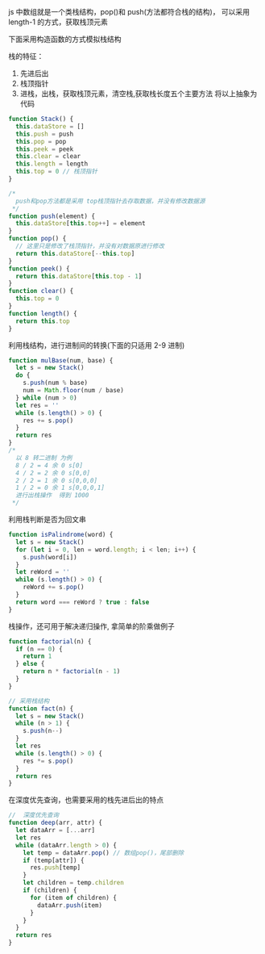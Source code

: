js 中数组就是一个类栈结构，pop()和 push(方法都符合栈的结构)，
可以采用 length-1 的方式，获取栈顶元素

下面采用构造函数的方式模拟栈结构

栈的特征：

1. 先进后出
2. 栈顶指针
3. 进栈，出栈，获取栈顶元素，清空栈,获取栈长度五个主要方法
   将以上抽象为代码

```javascript
function Stack() {
  this.dataStore = []
  this.push = push
  this.pop = pop
  this.peek = peek
  this.clear = clear
  this.length = length
  this.top = 0 // 栈顶指针
}

/* 
  push和pop方法都是采用 top栈顶指针去存取数据，并没有修改数据源
 */
function push(element) {
  this.dataStore[this.top++] = element
}
function pop() {
  // 这里只是修改了栈顶指针，并没有对数据原进行修改
  return this.dataStore[--this.top]
}
function peek() {
  return this.dataStore[this.top - 1]
}
function clear() {
  this.top = 0
}
function length() {
  return this.top
}
```

利用栈结构，进行进制间的转换(下面的只适用 2-9 进制)

```javascript
function mulBase(num, base) {
  let s = new Stack()
  do {
    s.push(num % base)
    num = Math.floor(num / base)
  } while (num > 0)
  let res = ''
  while (s.length() > 0) {
    res += s.pop()
  }
  return res
}
/* 
  以 8 转二进制 为例
  8 / 2 = 4 余 0 s[0]
  4 / 2 = 2 余 0 s[0,0]
  2 / 2 = 1 余 0 s[0,0,0]
  1 / 2 = 0 余 1 s[0,0,0,1]
  进行出栈操作  得到 1000
 */
```

利用栈判断是否为回文串

```javascript
function isPalindrome(word) {
  let s = new Stack()
  for (let i = 0, len = word.length; i < len; i++) {
    s.push(word[i])
  }
  let reWord = ''
  while (s.length() > 0) {
    reWord += s.pop()
  }
  return word === reWord ? true : false
}
```

栈操作，还可用于解决递归操作, 拿简单的阶乘做例子

```javascript
function factorial(n) {
  if (n == 0) {
    return 1
  } else {
    return n * factorial(n - 1)
  }
}

// 采用栈结构
function fact(n) {
  let s = new Stack()
  while (n > 1) {
    s.push(n--)
  }
  let res
  while (s.length() > 0) {
    res *= s.pop()
  }
  return res
}
```

在深度优先查询，也需要采用的栈先进后出的特点

```javascript
//  深度优先查询
function deep(arr, attr) {
  let dataArr = [...arr]
  let res
  while (dataArr.length > 0) {
    let temp = dataArr.pop() // 数组pop()，尾部删除
    if (temp[attr]) {
      res.push[temp]
    }
    let children = temp.children
    if (children) {
      for (item of children) {
        dataArr.push(item)
      }
    }
  }
  return res
}
```
